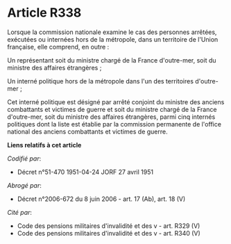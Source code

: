 # Article R338

Lorsque la commission nationale examine le cas des personnes arrêtées, exécutées ou internées hors de la métropole, dans un
territoire de l'Union française, elle comprend, en outre :

Un représentant soit du ministre chargé de la France d'outre-mer, soit du ministre des affaires étrangères ;

Un interné politique hors de la métropole dans l'un des territoires d'outre-mer ;

Cet interné politique est désigné par arrêté conjoint du ministre des anciens combattants et victimes de guerre et soit du
ministre chargé de la France d'outre-mer, soit du ministre des affaires étrangères, parmi cinq internés politiques dont la
liste est établie par la commission permanente de l'office national des anciens combattants et victimes de guerre.

**Liens relatifs à cet article**

_Codifié par_:

  - Décret n°51-470 1951-04-24 JORF 27 avril 1951

_Abrogé par_:

  - Décret n°2006-672 du 8 juin 2006 - art. 17 (Ab), art. 18 (V)

_Cité par_:

  - Code des pensions militaires d'invalidité et des v - art. R329 (V)
  - Code des pensions militaires d'invalidité et des v - art. R340 (V)
